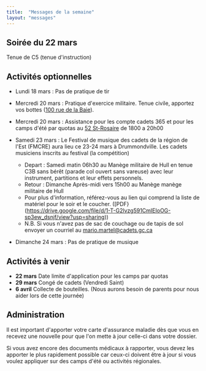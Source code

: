 ```yaml
---
title:  "Messages de la semaine"
layout: "messages"
---
```


## Soirée du 22 mars

Tenue de C5 (tenue d'instruction)

## Activités optionnelles

-  Lundi 18 mars : Pas de pratique de tir 

-  Mercredi 20 mars : Pratique d'exercice militaire. Tenue civile, apportez vos bottes ([100 rue de la Baie](/information/comment-nous-rejoindre/)).

-  Mercredi 20 mars : Assistance pour les compte cadets 365 et pour les camps d'été par quotas au [52 St-Rosaire](/information/comment-nous-rejoindre/) de 1800 a 20h00
 
 - Samedi 23 mars : Le Festival de musique des cadets de la région de l'Est (FMCRE) aura lieu ce 23-24 mars à Drummondville. Les cadets musiciens inscrits au festival (la compétition)

   - Depart : Samedi matin 06h30 au Manège militaire de Hull en tenue C3B sans bérêt (parade col ouvert sans vareuse) avec leur instrument, partitions et leur effets personnels.
   - Retour : Dimanche Après-midi vers 15h00 au Manège manège militaire de Hull
   - Pour plus d'information, référez-vous au lien qui comprend la liste de matériel pour le soir et le coucher. ([PDF}(https://drive.google.com/file/d/1-T-G2lvzg591CmIEIoOG-sp3ew_dsnjf/view?usp=sharing))
   - N.B. Si vous n'avez pas de sac de couchage ou de tapis de sol envoyer un courriel au mario.martel@cadets.gc.ca
     
 - Dimanche 24 mars : Pas de pratique de musique
   

## Activités à venir

- **22 mars** Date limite d'application pour les camps par quotas
- **29 mars** Congé de cadets (Vendredi Saint)
- **6 avril** Collecte de bouteilles. (Nous aurons besoin de parents pour nous aider lors de cette journée)

## Administration

Il est important d'apporter votre carte d'assurance maladie dès que vous en recevez une nouvelle pour que l'on mette à jour celle-ci dans votre dossier.

Si vous avez encore des documents médicaux à rapporter, vous devez les apporter le plus rapidement possible car ceux-ci doivent être à jour si vous voulez appliquer sur des camps d'été ou activités régionales.
  

